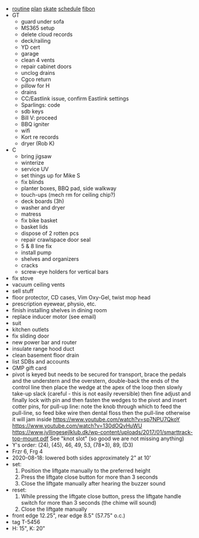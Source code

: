 - [routine](routine.md) [plan](plan.html) [skate](https://www.haltonhills.ca/simpletrack) [schedule](schedule.html) [fibon](fibon.html)
- GT
  - guard under sofa
  - MS365 setup
  - delete cloud records
  - deck/railing
  - YD cert
  - garage
  - clean 4 vents
  - repair cabinet doors
  - unclog drains
  - Cgco return
  - pillow for H
  - drains
  - CC/Eastlink issue, confirm Eastlink settings
  - Sparlings: code
  - sdb keys
  - Bill V: proceed
  - BBQ igniter
  - wifi
  - Kort re records
  - dryer (Rob K)
- C
  - bring jigsaw
  - winterize
  - service UV
  - set things up for Mike S
  - fix blinds
  - planter boxes, BBQ pad, side walkway
  - touch-ups (mech rm for ceiling chip?)
  - deck boards (3h)
  - washer and dryer
  - matress
  - fix bike basket
  - basket lids
  - dispose of 2 rotten pcs
  - repair crawlspace door seal
  - 5 & 8 line fix
  - install pump
  - shelves and organizers
  - cracks
  - screw-eye holders for vertical bars
- fix stove
- vacuum ceiling vents
- sell stuff
- floor protector, CD cases, Vim Oxy-Gel, twist mop head
- prescription eyewear, physio, etc.
- finish installing shelves in dining room
- replace inducer motor (see email)
- suit
- kitchen outlets
- fix sliding door
- new power bar and router
- insulate range hood duct
- clean basement floor drain
- list SDBs and accounts
- GMP gift card
- pivot is keyed but needs to be secured for transport, brace the pedals and the understern and the overstern, double-back the ends of the control line then place the wedge at the apex of the loop then slowly take-up slack (careful - this is not easily reversible) then fine adjust and finally lock with pin and then fasten the wedges to the pivot and insert cotter pins, for pull-up line: note the knob through which to feed the pull-line, so feed bike wire then dental floss then the pull-line otherwise it will jam inside https://www.youtube.com/watch?v=sp7NPU7QkoY https://www.youtube.com/watch?v=130dOQvHuWU https://www.jyllingesejlklub.dk/wp-content/uploads/2017/01/smarttrack-top-mount.pdf See "knot slot" (so good we are not missing anything)
- Y's order: (24), (45), 46, 49, 53, (78*3), 89, (D3)
- Frzr 6, Frg 4
- 2020-08-18: lowered both sides approximately 2" at 10'
- set:
  1. Position the liftgate manually to the preferred height
  1. Press the liftgate close button for more than 3 seconds
  1. Close the liftgate manually after hearing the buzzer sound
- reset:
  1. While pressing the liftgate close button, press the liftgate handle switch for more than 3 seconds (the chime will sound)
  1. Close the liftgate manually
- front edge 12.25", rear edge 8.5" (57.75" o.c.)
- tag T-5456
- H: 15", K: 20"
